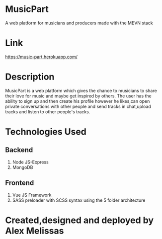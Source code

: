 # MusicPart
A web platform for musicians and producers made with the MEVN stack

# Link 

https://music-part.herokuapp.com/

# Description 
MusicPart is a web platform which gives the chance to musicians to share their love for music and maybe get inspired by others. The user has the ability to sign up and then create his profile however he likes,can open private conversations with other people and send tracks in chat,upload tracks and listen to other people's tracks.


# Technologies Used

##  Backend

1. Node JS-Express
2. MongoDB

## Frontend

1. Vue JS Framework
2. SASS preloader with SCSS syntax using the 5 folder architecture

# Created,designed and deployed by Alex Melissas 



